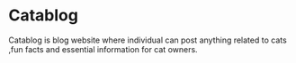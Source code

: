 # Catablog
Catablog is blog website where individual can post anything related to cats ,fun facts and essential information for cat owners. 
